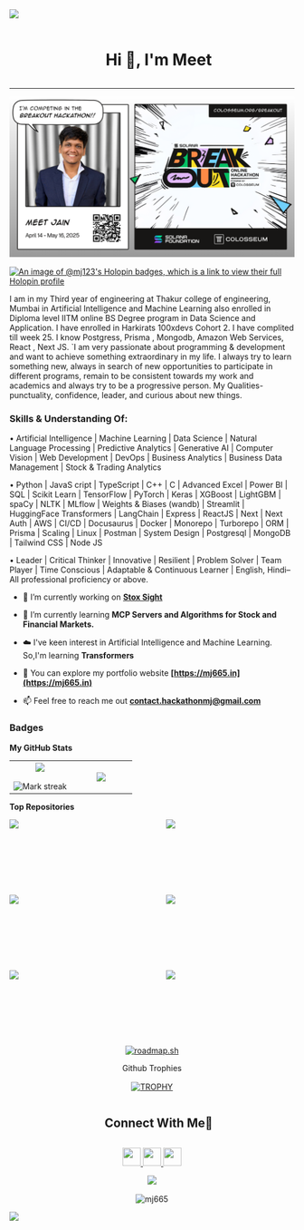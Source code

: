 <img height="15px" src="https://user-images.githubusercontent.com/73097560/115834477-dbab4500-a447-11eb-908a-139a6edaec5c.gif">

<div id="user-content-toc">
  <ul align="center">
    <summary><h1 style="display: inline-block">Hi 👋, I'm Meet</h1></summary>
  </ul>
</div>


<hr>


[![Break Out Hackathon Image](https://github.com/MJ665/MJ665/blob/main/new-breakout-mj665.png?raw=true)](https://holopin.io/@mj123)

[![An image of @mj123's Holopin badges, which is a link to view their full Holopin profile](https://holopin.me/mj123)](https://holopin.io/@mj123)

I am in my Third year of engineering at Thakur college of engineering, Mumbai in Artificial Intelligence and Machine Learning also enrolled in Diploma level IITM online BS Degree program in Data Science and Application. I have enrolled in Harkirats 100xdevs Cohort 2. I have complited till week 25. I know Postgress, Prisma , Mongodb, Amazon Web Services, React , Next JS. `I am very passionate about programming & development and want to achieve something extraordinary in my life. I always try to learn something new, always in search of new opportunities to participate in different programs, remain to be consistent towards my work and academics and always try to be a progressive person. My Qualities- punctuality, confidence, leader, and curious about new things.

### Skills & Understanding Of:

• Artificial Intelligence | Machine Learning | Data Science | Natural Language Processing | Predictive Analytics | Generative AI | Computer Vision | Web Development | DevOps | Business Analytics | Business Data Management | Stock & Trading Analytics

• Python | JavaS cript | TypeScript | C++ | C | Advanced Excel | Power BI | SQL | Scikit Learn | TensorFlow | PyTorch | Keras | XGBoost | LightGBM | spaCy | NLTK | MLflow | Weights & Biases (wandb) | Streamlit | HuggingFace Transformers | LangChain | Express | ReactJS | Next | Next Auth | AWS | CI/CD | Docusaurus | Docker | Monorepo | Turborepo | ORM | Prisma | Scaling | Linux | Postman | System Design | Postgresql | MongoDB | Tailwind CSS | Node JS

• Leader | Critical Thinker | Innovative | Resilient | Problem Solver | Team Player | Time Conscious | Adaptable & Continuous Learner | English, Hindi– All professional proficiency or above.

- 🔭 I’m currently working on **[Stox Sight](https://github.com/Stats-For-My-Uni/StoxSight)**

- 🌱 I’m currently learning **MCP Servers and Algorithms for Stock and Financial Markets.**

- ☁️ I've keen interest in Artificial Intelligence and Machine Learning. So,I'm learning **Transformers**

- 🔭 You can explore my portfolio website **[https://mj665.in](https://mj665.in)**

- 📫 Feel free to reach me out **[contact.hackathonmj@gmail.com](mailto:contact.hackathonmj@gmail.com)**

### Badges

<b>My GitHub Stats</b>

<p align="center">
<table align="center">
<tr border="none">
<td width="50%" align="center">
  
  <img  align="center"  src="https://github-readme-stats.vercel.app/api?username=mj665&theme=dark&show_icons=true&count_private=true" />
  <br></br>
  <img  title="🔥 Get streak stats for your profile at git.io/streak-stats" alt="Mark streak" src="https://github-readme-streak-stats.herokuapp.com/?user=mj665&theme=dark&hide_border=false" /> 
</td>

<td width="50%" align="center">

  <img  align="center"  src="https://github-readme-stats.anuraghazra1.vercel.app/api/top-langs/?username=mj665&theme=dark&hide_border=false&no-bg=true&no-frame=true&langs_count=7"/>
  
  </td>
</tr>

</table>

<!--
[![Meet's github activity graph](https://github-readme-activity-graph.vercel.app/graph?username=mj665&theme=react)](https://github.com/mj665/github-readme-activity-graph)
-->



<!--
<b>Top Repositories</b>

<div width="100%" align="center">

<a href="https://github.com/StoxSight" align="left"><img align="left" width="45%" src="https://github-readme-stats.vercel.app/api/pin/?username=Stats-For-My-Uni&repo=statsForMyUni&title_color=ec4899&text_color=3382ed&icon_color=6366f1&bg_color=0f172a&hide_border=true&locale=en" /></a>



<a href="https://github.com/MJ665/stox-sight-ml-service " align="right">
<img align="right" width="45%" src="https://github-readme-stats.vercel.app/api/pin/?username=mj665&repo=Cropify&title_color=ec4899&text_color=3382ed&icon_color=6366f1&bg_color=0f172a&hide_border=true&locale=en" /></a></div>

<br /><br /><br /> <br /><br /> <br /><br />



<a href="https://github.com/MJ665/MLP-Project-System-Threat-Forecaster" align="right">
<img align="right" width="45%" src="https://github-readme-stats.vercel.app/api/pin/?username=mj665&repo=Cropify&title_color=ec4899&text_color=3382ed&icon_color=6366f1&bg_color=0f172a&hide_border=true&locale=en" /></a></div>
 
<a href="https://github.com/MJ665/BDM-Project" align="right">
<img align="right" width="45%" src="https://github-readme-stats.vercel.app/api/pin/?username=mj665&repo=Cropify&title_color=ec4899&text_color=3382ed&icon_color=6366f1&bg_color=0f172a&hide_border=true&locale=en" /></a></div>
 
<br /><br /><br /> <br /><br /> <br /><br />



<a href="https://github.com/mj665/mj665.github.io" align="right"><img align="right" width="45%" src="https://github-readme-stats.vercel.app/api/pin/?username=mj665&repo=mj665.github.io&title_color=ec4899&text_color=3382ed&icon_color=6366f1&bg_color=0f172a&hide_border=true&locale=en" /></a></div>


<div width="100%" align="center">
<a href="https://github.com/tcet-opensource/documentation" align="left">
<img align="left" width="45%" src="https://github-readme-stats.vercel.app/api/pin/?username=tcet-opensource&repo=documentation&title_color=ec4899&text_color=3382ed&icon_color=6366f1&bg_color=0f172a&hide_border=true&locale=en" />
</a>

<br /><br /><br /> <br /><br /> <br /><br />
-->



<b>Top Repositories</b>

<div width="100%" align="center">

<!-- Stox Sight (Frontend / Main) -->
<a href="https://github.com/StoxSight" align="left">
  <img align="left" width="45%" src="https://github-readme-stats.vercel.app/api/pin/?username=StoxSight&repo=StoxSight&title_color=ec4899&text_color=3382ed&icon_color=6366f1&bg_color=0f172a&hide_border=true" />
</a>

<!-- ML Service -->
<a href="https://github.com/MJ665/stox-sight-ml-service" align="right">
  <img align="right" width="45%" src="https://github-readme-stats.vercel.app/api/pin/?username=MJ665&repo=stox-sight-ml-service&title_color=ec4899&text_color=3382ed&icon_color=6366f1&bg_color=0f172a&hide_border=true" />
</a>

<br /><br /><br /><br /><br /><br /><br />

<!-- MLP System Threat Forecaster -->
<a href="https://github.com/MJ665/MLP-Project-System-Threat-Forecaster" align="left">
  <img align="left" width="45%" src="https://github-readme-stats.vercel.app/api/pin/?username=MJ665&repo=MLP-Project-System-Threat-Forecaster&title_color=ec4899&text_color=3382ed&icon_color=6366f1&bg_color=0f172a&hide_border=true" />
</a>

<!-- BDM Project -->
<a href="https://github.com/MJ665/BDM-Project" align="right">
  <img align="right" width="45%" src="https://github-readme-stats.vercel.app/api/pin/?username=MJ665&repo=BDM-Project&title_color=ec4899&text_color=3382ed&icon_color=6366f1&bg_color=0f172a&hide_border=true" />
</a>

<br /><br /><br /><br /><br /><br /><br />

<!-- Personal Portfolio Website -->
<a href="https://github.com/MJ665/mj665.github.io" align="left">
  <img align="left" width="45%" src="https://github-readme-stats.vercel.app/api/pin/?username=MJ665&repo=mj665.github.io&title_color=ec4899&text_color=3382ed&icon_color=6366f1&bg_color=0f172a&hide_border=true" />
</a>

<!-- TCET Open Source Docs -->
<a href="https://github.com/tcet-opensource/documentation" align="right">
  <img align="right" width="45%" src="https://github-readme-stats.vercel.app/api/pin/?username=tcet-opensource&repo=documentation&title_color=ec4899&text_color=3382ed&icon_color=6366f1&bg_color=0f172a&hide_border=true" />
</a>

</div>

<br /><br /><br /><br /><br /><br /><br />


<div align="center">

[![roadmap.sh](https://api.roadmap.sh/v1-badge/wide/64d94615095da82caf8d4667?variant=dark&roadmaps=ai-data-scientist%2Cfull-stack%2Cjavascript%2Ctechnical-writer)](https://roadmap.sh)

</div>

<div align="center">
  <p>Github Trophies</p>
  <a href="https://github.com/ryo-ma/github-profile-trophy" title="Go to Source">
      <img align="center" width="84%" src="https://github-profile-trophy.vercel.app/?username=mj665&theme=radical&row=1&column=7&margin-h=15&margin-w=5&no-bg=true" alt="TROPHY" />
    </a>
</div>

<div id="user-content-toc">
  <ul align="center">
    <summary><h2 style="display: inline-block">Connect With Me🤝</h2></summary>
  </ul>
</div>

<p align="center">
<a href="https://discord.com/users/mj665" target="_blank" rel="noreferrer"> <picture> <source media="(prefers-color-scheme: light)" srcset="undefined" /> <source media="(prefers-color-scheme: light)" srcset="https://raw.githubusercontent.com/danielcranney/readme-generator/main/public/icons/socials/discord.svg" /> <img src="https://raw.githubusercontent.com/danielcranney/readme-generator/main/public/icons/socials/discord.svg" width="32" height="32" /> </picture> </a> <a href="https://www.github.com/mj665" target="_blank" rel="noreferrer"> <picture> <source media="(prefers-color-scheme: dark)" srcset="https://raw.githubusercontent.com/danielcranney/readme-generator/main/public/icons/socials/github-dark.svg" /> <source media="(prefers-color-scheme: light)" srcset="https://raw.githubusercontent.com/danielcranney/readme-generator/main/public/icons/socials/github.svg" /> <img src="https://raw.githubusercontent.com/danielcranney/readme-generator/main/public/icons/socials/github.svg" width="32" height="32" /> </picture> </a> <a href="https://www.x.com/MeetJain495531" target="_blank" rel="noreferrer"> <picture> <source media="(prefers-color-scheme: dark)" srcset="https://raw.githubusercontent.com/danielcranney/readme-generator/main/public/icons/socials/twitter-dark.svg" /> <source media="(prefers-color-scheme: light)" srcset="https://raw.githubusercontent.com/danielcranney/readme-generator/main/public/icons/socials/twitter.svg" /> <img src="https://raw.githubusercontent.com/danielcranney/readme-generator/main/public/icons/socials/twitter.svg" width="32" height="32" /> </picture> </a>
</p>

<div align="center">
  

  <a href="https://www.github.com/mj665" target="_blank" rel="noreferrer"><img
src="https://img.shields.io/github/followers/mj665?logo=github&style=for-the-badge&color=6366f1&labelColor=0f172a" /></a>
<p align="center"> <img src="https://komarev.com/ghpvc/?username=mj665&label=Profile%20views&color=0e75b6&style=flat" alt="mj665" /> </p>


</div>

<img height="20px" src="https://user-images.githubusercontent.com/73097560/115834477-dbab4500-a447-11eb-908a-139a6edaec5c.gif">

<!--
**MJ665/MJ665** is a ✨ _special_ ✨ repository because its `README.md` (this file) appears on your GitHub profile.

Here are some ideas to get you started:

- 🔭 I’m currently working on ...
- 🌱 I’m currently learning ...
- 👯 I’m looking to collaborate on ...
- 🤔 I’m looking for help with ...
- 💬 Ask me about ...
- 📫 How to reach me: ...
- 😄 Pronouns: ...
- ⚡ Fun fact: ...
-->


